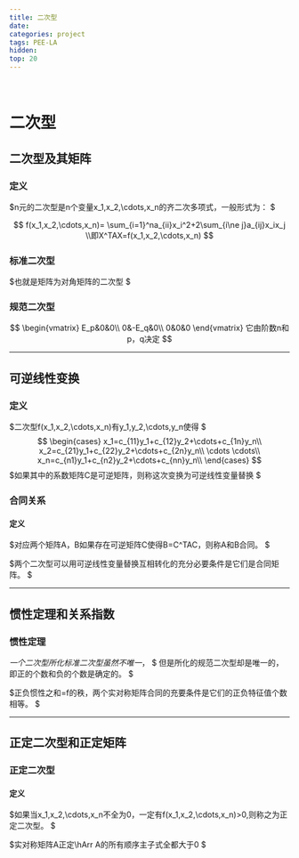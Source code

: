 ```yaml
---
title: 二次型
date: 
categories: project
tags: PEE-LA
hidden: 
top: 20
---
```

&ensp;
<!-- more -->

# 二次型
## 二次型及其矩阵
### 定义
$n元的二次型是n个变量x_1,x_2,\cdots,x_n的齐二次多项式，一般形式为：
$

$$
f(x_1,x_2,\cdots,x_n)=
\sum_{i=1}^na_{ii}x_i^2+2\sum_{i\ne j}a_{ij}x_ix_j
\\即X^TAX=f(x_1,x_2,\cdots,x_n)
$$

### 标准二次型
$也就是矩阵为对角矩阵的二次型
$

### 规范二次型
$$
\begin{vmatrix}
    E_p&0&0\\
    0&-E_q&0\\
    0&0&0
\end{vmatrix}
它由阶数n和p，q决定
$$
***
## 可逆线性变换
### 定义
$二次型f(x_1,x_2,\cdots,x_n)有y_1,y_2,\cdots,y_n使得
$
$$
\begin{cases}
    x_1=c_{11}y_1+c_{12}y_2+\cdots+c_{1n}y_n\\
    x_2=c_{21}y_1+c_{22}y_2+\cdots+c_{2n}y_n\\
    \cdots \cdots\\
    x_n=c_{n1}y_1+c_{n2}y_2+\cdots+c_{nn}y_n\\
\end{cases}
$$
$如果其中的系数矩阵C是可逆矩阵，则称这次变换为可逆线性变量替换
$

### 合同关系
#### 定义
$对应两个矩阵A，B如果存在可逆矩阵C使得B=C^TAC，则称A和B合同。
$

$两个二次型可以用可逆线性变量替换互相转化的充分必要条件是它们是合同矩阵。
$

***

## 惯性定理和关系指数
### 惯性定理
$一个二次型所化标准二次型虽然不唯一，$
$
但是所化的规范二次型却是唯一的，即正的个数和负的个数是确定的。
$

$正负惯性之和=f的秩，两个实对称矩阵合同的充要条件是它们的正负特征值个数相等。
$
***

## 正定二次型和正定矩阵
### 正定二次型
#### 定义
$如果当x_1,x_2,\cdots,x_n不全为0，一定有f(x_1,x_2,\cdots,x_n)>0,则称之为正定二次型。
$

$实对称矩阵A正定\hArr A的所有顺序主子式全都大于0
$


